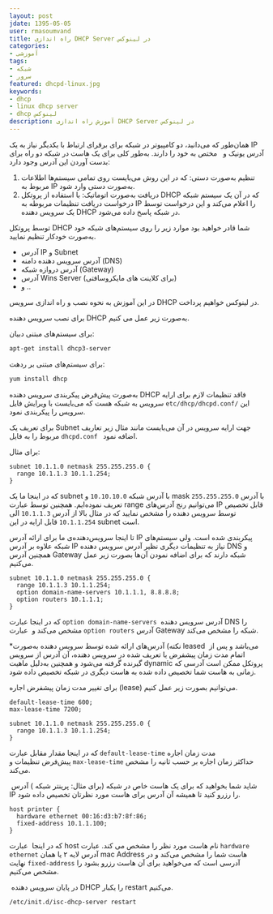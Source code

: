 ```yaml
---
layout: post        
jdate: 1395-05-05   
user: rmasoumvand        
title: راه اندازی DHCP Server در لینوکس    
categories:
- آموزشی
tags:
- شبکه
- سرور
featured: dhcpd-linux.jpg        
keywords:
- dhcp
- linux dhcp server
- dhcp لینوکس
description: آموزش راه اندازی DHCP Server در لینوکس
---
```


همان‌طور که می‌دانید، دو کامپیوتر در شبکه برای برقرای ارتباط با یکدیگر نیاز به یک IP آدرس یونیک و   مختص به خود را دارند. به‌طور کلی برای یک هاست در شبکه دو راه برای بدست آوردن این آدرس وجود دارد:

1.  تنظیم به‌صورت دستی: که در این روش می‌بایست روی تمامی سیستم‌ها اطلاعات مربوط به IP به‌صورت دستی وارد شود.
2.  دریافت به‌صورت اتوماتیک: با استفاده از پروتکل DHCP که در آن یک سیستم شبکه درخواست دریافت تنظیمات مربوطه به IP را اعلام می‌کند و این درخواست توسط یک سرویس دهنده DHCP در شبکه پاسخ داده می‌شود.

توسط پروتکل DHCP شما قادر خواهید بود موارد زیر را روی سیستم‌های شبکه خود به‌صورت خودکار تنظیم نمایید.

*   آدرس IP و Subnet  
*   آدرس سرویس دهنده دامنه (DNS)  
*   آدرس دروازه شبکه (Gateway)  
*   آدرس Wins Server (برای کلاینت های مایکروسافتی)  
*   و ..

در این آموزش به نحوه نصب و راه اندازی سرویس DHCP در لینوکس خواهیم پرداخت.

برای نصب سرویس دهنده DHCP به‌صورت زیر عمل می کنیم.

برای سیستم‌های مبتنی دبیان:

```sh  
apt-get install dhcp3-server  
```

برای سیستم‌های مبتنی بر ردهت:

```sh  
yum install dhcp  
```

به‌صورت پیش‌فرض پیکربندی سرویس دهنده DHCP فاقد تنظیمات لازم برای ارایه سرویس به شبکه هست که می‌بایست با ویرایش فایل `etc/dhcp/dhcpd.conf/` این سرویس را پیکربندی نمود.

برای تعریف یک Subnet جهت ارایه سرویس در آن می‌بایست مانند مثال زیر تعاریف مربوط را به فایل `dhcpd.conf ` اضافه نمود.

برای مثال:

```
subnet 10.1.1.0 netmask 255.255.255.0 {    
  range 10.1.1.3 10.1.1.254;    
}  
```

که در اینجا ما یک subnet با آدرس شبکه `10.10.10.0` و mask با آدرس `255.255.255.0` تعریف نموده‌ایم. همچنین توسط عبارت range می‌توانیم رنج آدرس‌های IP قابل تخصیص توسط سرویس دهنده را مشخص نمایید که در مثال بالا از آدرس `10.1.1.3` الی `10.1.1.254` قابل ارایه در این subnet است.

تا اینجا سرویس‌دهنده‌ی ما برای ارائه آدرس IP پیکربندی شده است. ولی سیستم‌های شبکه علاوه بر آدرس IP نیاز به تنظیمات دیگری نظیر آدرس سرویس دهنده DNS و همچنین آدرس Gateway شبکه دارند که برای اضافه نمودن آن‌ها بصورت زیر عمل می‌کنیم.

```
subnet 10.1.1.0 netmask 255.255.255.0 {    
  range 10.1.1.3 10.1.1.254;    
  option domain-name-servers 10.1.1.1, 8.8.8.8;    
  option routers 10.1.1.1;    
}    
```

که در اینجا عبارت `option domain-name-servers`  آدرس سرویس دهنده DNS را مشخص می‌کند و  عبارت `option routers` آدرس Gateway شبکه را مشخص می‌کند.

*‌نکته)‌ آدرس‌های ارائه شده توسط سرویس دهنده به‌صورت leased  می‌باشد و پس از اتمام مدت زمان پیشفرض یا تعریف شده در سرویس دهنده، آن آدرس از سرویس گیرنده گرفته می‌شود و همچنین به‌دلیل ماهیت dynamic پروتکل ممکن است آدرسی که زمانی به هاست شما تخصیص داده شده به هاست دیگری در شبکه تخصیص داده شود.

برای تغییر مدت زمان پیشفرض اجاره (lease) می‌توانیم بصورت زیر عمل کنیم.

```
default-lease-time 600;    
max-lease-time 7200;

subnet 10.1.1.0 netmask 255.255.255.0 {    
  range 10.1.1.3 10.1.1.254;    
}  
```

که در اینجا مقدار مقابل عبارت `default-lease-time` مدت زمان اجاره پیش‌فرض تنظیمات و `max-lease-time` حداکثر زمان اجاره بر حسب ثانیه را مشخص می‌کند.

 شاید شما بخواهید که برای یک هاست خاص در شبکه (برای مثال: پرینتر شبکه ) آدرس IP را رزرو کنید تا همیشه آن آدرس برای هاست مورد نظرتان تخصیص داده شود.

```
host printer {    
  hardware ethernet 00:16:d3:b7:8f:86;    
  fixed-address 10.1.1.100;    
}  
```

که در اینجا  عبارت host نام هاست مورد نظر را مشخص می کند. عبارت `hardware ethernet` آدرس لایه ۲ یا همان mac Address هاست شما را مشخص می‌کند و در نهایت `fixed-address` آدرسی است که می‌خواهید برای آن هاست رزرو بشود را مشخص می‌کنیم.

 در پایان سرویس دهنده DHCP را یکبار restart می‌کنیم.

```sh  
/etc/init.d/isc-dhcp-server restart  
```
